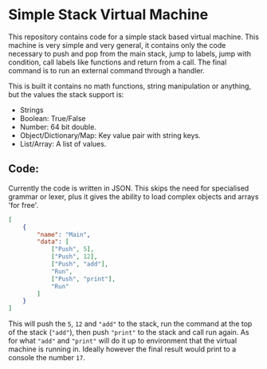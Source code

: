 Simple Stack Virtual Machine
=

This repository contains code for a simple stack based virtual machine. This machine is very simple and very general, it contains only the code necessary to push and pop from the main stack, jump to labels, jump with condition, call labels like functions and return from a call. The final command is to run an external command through a handler.

This is built it contains no math functions, string manipulation or anything, but the values the stack support is:
- Strings
- Boolean: True/False
- Number: 64 bit double.
- Object/Dictionary/Map: Key value pair with string keys.
- List/Array: A list of values.

Code:
-

Currently the code is written in JSON. This skips the need for specialised grammar or lexer, plus it gives the ability to load complex objects and arrays 'for free'.

```json
[
    {
        "name": "Main",
        "data": [
            ["Push", 5],
            ["Push", 12],
            ["Push", "add"],
            "Run",
            ["Push", "print"],
            "Run"
        ]
    }
]
```

This will push the `5`, `12` and `"add"` to the stack, run the command at the top of the stack (`"add"`), then push `"print"` to the stack and call run again. As for what `"add"` and `"print"` will do it up to environment that the virtual machine is running in. Ideally however the final result would print to a console the number `17`.